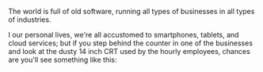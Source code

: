 The world is full of old software, running all types of businesses in all types of industries.

I our personal lives, we're all accustomed to smartphones, tablets, and cloud services; but if you step behind the counter in one of the businesses and look at the dusty 14 inch CRT used by the hourly employees, chances are you'll see something like this:

